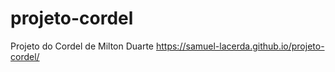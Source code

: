 # projeto-cordel
Projeto do Cordel de Milton Duarte
https://samuel-lacerda.github.io/projeto-cordel/
